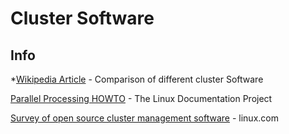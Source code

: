 # Cluster Software

## Info 

*[Wikipedia Article](https://en.wikipedia.org/wiki/Comparison_of_cluster_software) - Comparison of different cluster Software

[Parallel Processing HOWTO](http://www.tldp.org/HOWTO/Parallel-Processing-HOWTO-3.html) - The Linux Documentation Project 

[Survey of open source cluster management software](https://www.linux.com/news/survey-open-source-cluster-management-systems) - linux.com
